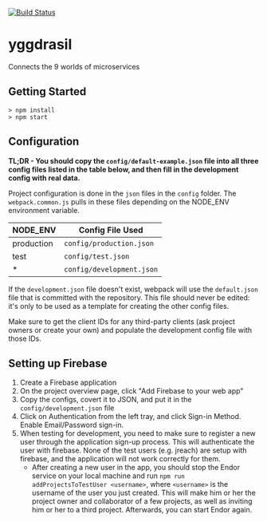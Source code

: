 [![Build Status](https://travis-ci.org/hammer-io/yggdrasil.svg?branch=master)](https://travis-ci.org/hammer-io/yggdrasil)

# yggdrasil

Connects the 9 worlds of microservices


## Getting Started

```
> npm install
> npm start
```


## Configuration

**TL;DR - You should copy the `config/default-example.json` file into all three config
files listed in the table below, and then fill in the development config with
real data.**

Project configuration is done in the `json` files in the `config` folder.
The `webpack.common.js` pulls in these files depending on the NODE_ENV environment
variable.

| NODE_ENV   | Config File Used          |
| ---------- | ----------------          |
| production | `config/production.json`  |
| test       | `config/test.json`        |
| *          | `config/development.json` |

If the `development.json` file doesn't exist, webpack will use the `default.json`
file that is committed with the repository. This file should never be edited: it's
only to be used as a template for creating the other config files.

Make sure to get the client IDs for any third-party clients (ask project owners or
create your own) and populate the development config file with those IDs.


## Setting up Firebase

1. Create a Firebase application
2. On the project overview page, click "Add Firebase to your web app"
3. Copy the configs, covert it to JSON, and put it in the `config/development.json` file
4. Click on Authentication from the left tray, and click Sign-in Method. Enable
   Email/Password sign-in.
5. When testing for development, you need to make sure to register a new user
   through the application sign-up process. This will authenticate the user with
   firebase. None of the test users (e.g. jreach) are setup with firebase, and
   the application will not work correctly for them.
   - After creating a new user in the app, you should stop the Endor service
     on your local machine and run `npm run addProjectsToTestUser <username>`,
     where `<username>` is the username of the user you just created. This will
     make him or her the project owner and collaborator of a few projects, as
     well as inviting him or her to a third project. Afterwards, you can start
     Endor again.
